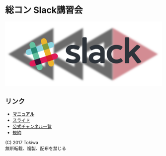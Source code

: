 # 総コン Slack講習会

![](https://raw.githubusercontent.com/TokiwaTools/sokon_slack/master/title.png)

## リンク
- **[マニュアル](https://scrapbox.io/sokon/Slackマニュアル)**
- [スライド](https://github.com/TokiwaTools/sokon_slack/blob/master/sokon_slack_v3.pdf)
- [公式チャンネル一覧](https://scrapbox.io/sokon/公式チャンネル一覧)
- [規約](https://scrapbox.io/sokon/Slack%E5%88%A9%E7%94%A8%E8%A6%8F%E7%B4%84)

(C) 2017 Tokiwa  
無断転載、複製、配布を禁じる
